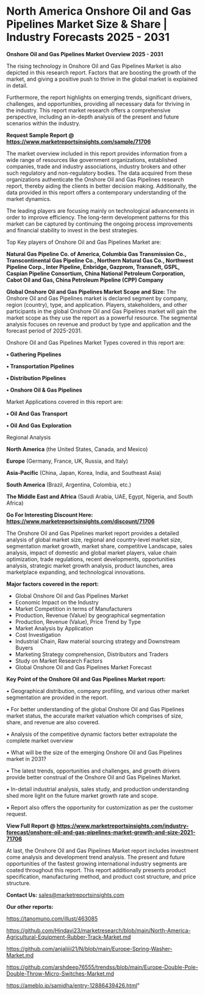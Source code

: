 # North America Onshore Oil and Gas Pipelines Market Size & Share | Industry Forecasts 2025 - 2031

<Strong> Onshore Oil and Gas Pipelines Market Overview 2025 - 2031</strong>

The rising technology in Onshore Oil and Gas Pipelines Market is also depicted in this research report. Factors that are boosting the growth of the market, and giving a positive push to thrive in the global market is explained in detail.

Furthermore, the report highlights on emerging trends, significant drivers, challenges, and opportunities, providing all necessary data for thriving in the industry. This report market research offers a comprehensive perspective, including an in-depth analysis of the present and future scenarios within the industry.

<strong>Request Sample Report @ <a href=https://www.marketreportsinsights.com/sample/71706>https://www.marketreportsinsights.com/sample/71706</a></strong>

The market overview included in this report provides information from a wide range of resources like government organizations, established companies, trade and industry associations, industry brokers and other such regulatory and non-regulatory bodies. The data acquired from these organizations authenticate the Onshore Oil and Gas Pipelines research report, thereby aiding the clients in better decision making. Additionally, the data provided in this report offers a contemporary understanding of the market dynamics.

The leading players are focusing mainly on technological advancements in order to improve efficiency. The long-term development patterns for this market can be captured by continuing the ongoing process improvements and financial stability to invest in the best strategies.

Top Key players of Onshore Oil and Gas Pipelines Market are:

<strong>Natural Gas Pipeline Co. of America, Columbia Gas Transmission Co., Transcontinental Gas Pipeline Co., Northern Natural Gas Co., Northwest Pipeline Corp., Inter Pipeline, Enbridge, Gazprom, Transneft, GSPL, Caspian Pipeline Consortium, China National Petroleum Corporation, Cabot Oil and Gas, China Petroleum Pipeline (CPP) Company</strong>

<strong><b>Global Onshore Oil and Gas Pipelines Market Scope and Size:</b></strong>
The Onshore Oil and Gas Pipelines market is declared segment by company, region (country), type, and application. Players, stakeholders, and other participants in the global Onshore Oil and Gas Pipelines market will gain the market scope as they use the report as a powerful resource. The segmental analysis focuses on revenue and product by type and application and the forecast period of 2025-2031.

Onshore Oil and Gas Pipelines Market Types covered in this report are:

<strong>• Gathering Pipelines

• Transportation Pipelines

• Distribution Pipelines

• Onshore Oil & Gas Pipelines</strong>

Market Applications covered in this report are:

<strong>• Oil And Gas Transport

• Oil And Gas Exploration</strong> 

Regional Analysis

<strong>North America</strong> (the United States, Canada, and Mexico)

<strong>Europe</strong> (Germany, France, UK, Russia, and Italy)

<strong>Asia-Pacific</strong> (China, Japan, Korea, India, and Southeast Asia)

<strong>South America</strong> (Brazil, Argentina, Colombia, etc.)

<strong>The Middle East and Africa</strong> (Saudi Arabia, UAE, Egypt, Nigeria, and South Africa)

<strong>Go For Interesting Discount Here: <a href=https://www.marketreportsinsights.com/discount/71706>https://www.marketreportsinsights.com/discount/71706</a></strong>

The Onshore Oil and Gas Pipelines market report provides a detailed analysis of global market size, regional and country-level market size, segmentation market growth, market share, competitive Landscape, sales analysis, impact of domestic and global market players, value chain optimization, trade regulations, recent developments, opportunities analysis, strategic market growth analysis, product launches, area marketplace expanding, and technological innovations.

<strong><b>Major factors covered in the report:</b></strong>
<ul>
  <li>Global Onshore Oil and Gas Pipelines Market </li>
  <li>Economic Impact on the Industry</li>
  <li>Market Competition in terms of Manufacturers</li>
  <li>Production, Revenue (Value) by geographical segmentation</li>
  <li>Production, Revenue (Value), Price Trend by Type</li>
  <li>Market Analysis by Application</li>
  <li>Cost Investigation</li>
  <li>Industrial Chain, Raw material sourcing strategy and Downstream Buyers</li>
  <li>Marketing Strategy comprehension, Distributors and Traders</li>
  <li>Study on Market Research Factors</li>
  <li>Global Onshore Oil and Gas Pipelines Market Forecast</li>
</ul>

<strong><b>Key Point of the Onshore Oil and Gas Pipelines Market report:</b></strong>

• Geographical distribution, company profiling, and various other market segmentation are provided in the report.

• For better understanding of the global Onshore Oil and Gas Pipelines market status, the accurate market valuation which comprises of size, share, and revenue are also covered.

• Analysis of the competitive dynamic factors better extrapolate the complete market overview

• What will be the size of the emerging Onshore Oil and Gas Pipelines market in 2031?

• The latest trends, opportunities and challenges, and growth drivers provide better construal of the Onshore Oil and Gas Pipelines Market.

• In-detail industrial analysis, sales study, and production understanding shed more light on the future market growth rate and scope.

• Report also offers the opportunity for customization as per the customer request.

<strong><b>View Full Report @ <a href=https://www.marketreportsinsights.com/industry-forecast/onshore-oil-and-gas-pipelines-market-growth-and-size-2021-71706>https://www.marketreportsinsights.com/industry-forecast/onshore-oil-and-gas-pipelines-market-growth-and-size-2021-71706</a></b></strong>


At last, the Onshore Oil and Gas Pipelines Market report includes investment come analysis and development trend analysis. The present and future opportunities of the fastest growing international industry segments are coated throughout this report. This report additionally presents product specification, manufacturing method, and product cost structure, and price structure.

<strong>Contact Us:</strong>
sales@marketreportsinsights.com

<strong>Our other reports:</strong>

<a href=https://tanomuno.com/illust/463085>https://tanomuno.com/illust/463085</a>

<a href=https://github.com/Hindavi23/marketresearch/blob/main/North-America-Agricultural-Equipment-Rubber-Track-Market.md>https://github.com/Hindavi23/marketresearch/blob/main/North-America-Agricultural-Equipment-Rubber-Track-Market.md</a>

<a href=https://github.com/anjaliiii21/N/blob/main/Europe-Spring-Washer-Market.md>https://github.com/anjaliiii21/N/blob/main/Europe-Spring-Washer-Market.md</a>

<a href=https://github.com/arshdeep76555/trendss/blob/main/Europe-Double-Pole-Double-Throw-Micro-Switches-Market.md>https://github.com/arshdeep76555/trendss/blob/main/Europe-Double-Pole-Double-Throw-Micro-Switches-Market.md</a>

<a href=https://ameblo.jp/samidha/entry-12886439426.html>https://ameblo.jp/samidha/entry-12886439426.html</a>"
